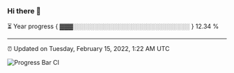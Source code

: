 ### Hi there 👋

⏳ Year progress { ▓▓▓░░░░░░░░░░░░░░░░░░░░░░░░░░░ } 12.34 %

---

⏰ Updated on Tuesday, February 15, 2022, 1:22 AM UTC

![Progress Bar CI](https://github.com/arthurbuhl/arthurbuhl/workflows/Progress%20Bar%20CI/badge.svg)
